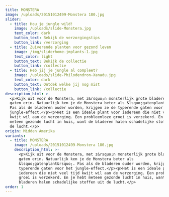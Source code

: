 ```yaml
---
title: MONSTERA
image: /uploads/20151012499-Monstera 180.jpg
slider:
  - title: Hou je jungle wild!
    image: /uploads/slide-Monstera.jpg
    text_color: dark
    button_text: Bekijk de verzorgingstips
    button_link: /verzorging
  - title: Zuiverende planten voor gezond leven
    image: /img/sliderhome-jmplants-1.jpg
    text_color: light
    button_text: Bekijk de collectie
    button_link: /collectie
  - title: Heb jij je jungle al compleet?
    image: /uploads/slide-Philodendron-Xanadu.jpg
    text_color: dark
    button_text: Ontdek welke jij nog mist
    button_link: /collectie
description_html: >-
  <p>Kijk uit voor de Monstera, met z&rsquo;n monsterlijk grote bladeren met
  gaten erin. Natuurlijk ken je de Monstera beter als &lsquo;gatenplant&rsquo;.
  Pas als de bladeren ouder worden, krijgen ze de typerende gaten voor het
  jungle-effect.</p><p>Het is een ideale plant voor iedereen die niet veel tijd
  kwijt wil aan de verzorging. Een probleemloze groei is verzekerd. En je hebt
  meteen gezonde lucht in huis, want de bladeren halen schadelijke stoffen uit
  de lucht.</p>
origin: Midden Amerika
variants:
  - title: MONSTERA
    image: /uploads/20151012499-Monstera 180.jpg
    description_html: >-
      <p>Kijk uit voor de Monstera, met z&rsquo;n monsterlijk grote bladeren met
      gaten erin. Natuurlijk ken je de Monstera beter als
      &lsquo;gatenplant&rsquo;. Pas als de bladeren ouder worden, krijgen ze de
      typerende gaten voor het jungle-effect.</p><p>Het is een ideale plant voor
      iedereen die niet veel tijd kwijt wil aan de verzorging. Een probleemloze
      groei is verzekerd. En je hebt meteen gezonde lucht in huis, want de
      bladeren halen schadelijke stoffen uit de lucht.</p>
order: 1
---
```




